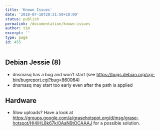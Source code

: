 ```yaml
---
title: 'Known Issues'
date: '2018-07-10T20:31:50+10:00'
status: publish
permalink: /documentation/known-issues
author: tim
excerpt: ''
type: page
id: 455
---
```

Debian Jessie (8)
-----------------

- dnsmasq has a bug and won’t start (see <https://bugs.debian.org/cgi-bin/bugreport.cgi?bug=860064>)
- dnsmasq may start too early even after the path is applied

Hardware
--------

- Slow uploads? Have a look at <https://groups.google.com/a/grasehotspot.org/d/msg/grase-hotspot/HI4iHL8k67k/0AaN9tOCAAAJ> for a possible solution.
